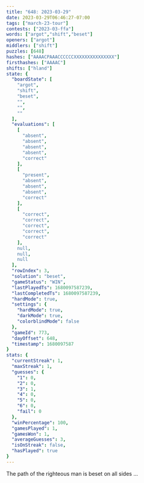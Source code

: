 ```yaml
---
title: "648: 2023-03-29"
date: 2023-03-29T06:46:27-07:00
tags: ["march-23-tour"]
contests: ["2023-03-ffa"]
words: ["argot","shift","beset"]
openers: ["argot"]
middlers: ["shift"]
puzzles: [648]
hashes: ["AAAACPAAACCCCCCXXXXXXXXXXXXXXX"]
firsthashes: ["AAAAC"]
shifts: ["hland"]
state: {
  "boardState": [
    "argot",
    "shift",
    "beset",
    "",
    "",
    ""
  ],
  "evaluations": [
    [
      "absent",
      "absent",
      "absent",
      "absent",
      "correct"
    ],
    [
      "present",
      "absent",
      "absent",
      "absent",
      "correct"
    ],
    [
      "correct",
      "correct",
      "correct",
      "correct",
      "correct"
    ],
    null,
    null,
    null
  ],
  "rowIndex": 3,
  "solution": "beset",
  "gameStatus": "WIN",
  "lastPlayedTs": 1680097587239,
  "lastCompletedTs": 1680097587239,
  "hardMode": true,
  "settings": {
    "hardMode": true,
    "darkMode": true,
    "colorblindMode": false
  },
  "gameId": 773,
  "dayOffset": 648,
  "timestamp": 1680097587
}
stats: {
  "currentStreak": 1,
  "maxStreak": 1,
  "guesses": {
    "1": 0,
    "2": 0,
    "3": 1,
    "4": 0,
    "5": 0,
    "6": 0,
    "fail": 0
  },
  "winPercentage": 100,
  "gamesPlayed": 1,
  "gamesWon": 1,
  "averageGuesses": 3,
  "isOnStreak": false,
  "hasPlayed": true
}
---
```

<!-- more -->
The path of the righteous man is beset on all sides ...
